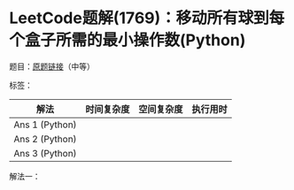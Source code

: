 # LeetCode题解(1769)：移动所有球到每个盒子所需的最小操作数(Python)

题目：[原题链接](https://leetcode-cn.com/problems/minimum-number-of-operations-to-move-all-balls-to-each-box/)（中等）

标签：

| 解法           | 时间复杂度 | 空间复杂度 | 执行用时 |
| -------------- | ---------- | ---------- | -------- |
| Ans 1 (Python) |            |            |          |
| Ans 2 (Python) |            |            |          |
| Ans 3 (Python) |            |            |          |

解法一：


